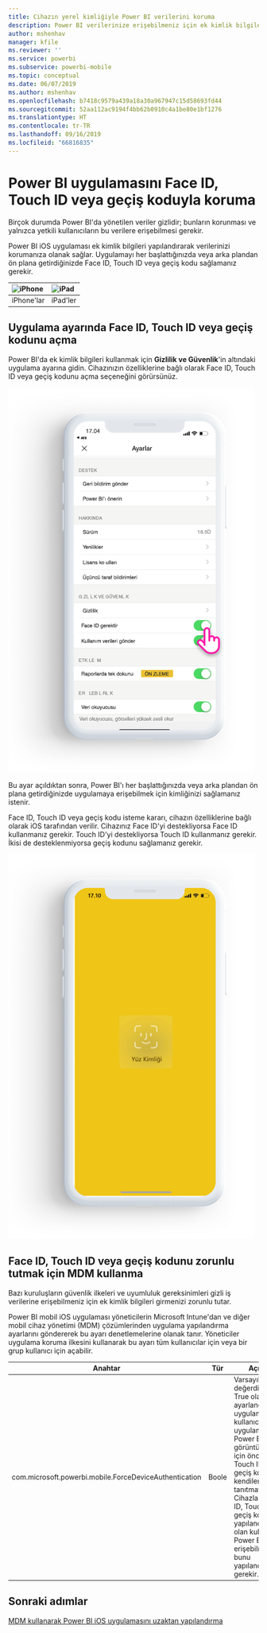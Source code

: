 ```yaml
---
title: Cihazın yerel kimliğiyle Power BI verilerini koruma
description: Power BI verilerinize erişebilmeniz için ek kimlik bilgileri isteyecek şekilde iOS uygulamanızı yapılandırmayı öğrenin
author: mshenhav
manager: kfile
ms.reviewer: ''
ms.service: powerbi
ms.subservice: powerbi-mobile
ms.topic: conceptual
ms.date: 06/07/2019
ms.author: mshenhav
ms.openlocfilehash: b7418c9579a439a18a30a967947c15d58693fd44
ms.sourcegitcommit: 52aa112ac9194f4bb62b0910c4a1be80e1bf1276
ms.translationtype: HT
ms.contentlocale: tr-TR
ms.lasthandoff: 09/16/2019
ms.locfileid: "66816835"
---
```

# <a name="protect-power-bi-app-with-face-id-touch-id-or-passcode"></a>Power BI uygulamasını Face ID, Touch ID veya geçiş koduyla koruma 

Birçok durumda Power BI'da yönetilen veriler gizlidir; bunların korunması ve yalnızca yetkili kullanıcıların bu verilere erişebilmesi gerekir. 

Power BI iOS uygulaması ek kimlik bilgileri yapılandırarak verilerinizi korumanıza olanak sağlar. Uygulamayı her başlattığınızda veya arka plandan ön plana getirdiğinizde Face ID, Touch ID veya geçiş kodu sağlamanız gerekir.

| ![iPhone](./media/tutorial-mobile-apps-ios-qna/iphone-logo-50-px.png) | ![iPad](./media/tutorial-mobile-apps-ios-qna/ipad-logo-50-px.png) |
|:--- |:--- |
| iPhone'lar |iPad'ler |

## <a name="turn-on-face-id-touch-id-or-passcode-in-app-setting"></a>Uygulama ayarında Face ID, Touch ID veya geçiş kodunu açma

Power BI'da ek kimlik bilgileri kullanmak için **Gizlilik ve Güvenlik**'in altındaki uygulama ayarına gidin. Cihazınızın özelliklerine bağlı olarak Face ID, Touch ID veya geçiş kodunu açma seçeneğini görürsünüz.

![Power BI iOS uygulama ayarı sayfası](./media/mobile-ios-native-secure-access/mobile-ios-native-secured-setting.png)

Bu ayar açıldıktan sonra, Power BI'ı her başlattığınızda veya arka plandan ön plana getirdiğinizde uygulamaya erişebilmek için kimliğinizi sağlamanız istenir. 

Face ID, Touch ID veya geçiş kodu isteme kararı, cihazın özelliklerine bağlı olarak iOS tarafından verilir. Cihazınız Face ID'yi destekliyorsa Face ID kullanmanız gerekir. Touch ID'yi destekliyorsa Touch ID kullanmanız gerekir. İkisi de desteklenmiyorsa geçiş kodunu sağlamanız gerekir.

![Power BI iOS Face ID](./media/mobile-ios-native-secure-access/mobile-ios-native-secured-faceid.png)

## <a name="use-mdm-to-enforce-face-id-touch-id-or-passcode"></a>Face ID, Touch ID veya geçiş kodunu zorunlu tutmak için MDM kullanma

Bazı kuruluşların güvenlik ilkeleri ve uyumluluk gereksinimleri gizli iş verilerine erişebilmeniz için ek kimlik bilgileri girmenizi zorunlu tutar. 

Power BI mobil iOS uygulaması yöneticilerin Microsoft Intune'dan ve diğer mobil cihaz yönetimi (MDM) çözümlerinden uygulama yapılandırma ayarlarını göndererek bu ayarı denetlemelerine olanak tanır. Yöneticiler uygulama koruma ilkesini kullanarak bu ayarı tüm kullanıcılar için veya bir grup kullanıcı için açabilir.

|Anahtar  |Tür  |Açıklama  |
|---------|---------|---------|
| com.microsoft.powerbi.mobile.ForceDeviceAuthentication | Boole | Varsayılan değerdir False’tur. <br>True olarak ayarlandığında, uygulama kullanıcıları uygulamada Power BI verilerini görüntüleyebilmek için önce Face ID, Touch ID veya geçiş koduyla kendilerini tanıtmaya zorlar. Cihazlarında Face ID, Touch ID veya geçiş kodu yapılandırılmamış olan kullanıcıların, Power BI'a erişebilmek için bunu yapılandırmaları gerekir.  |

## <a name="next-steps"></a>Sonraki adımlar

[MDM kullanarak Power BI iOS uygulamasını uzaktan yapılandırma](mobile-app-configuration.md)
